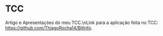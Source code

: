 # TCC
Artigo e Apresentações do meu TCC.\nLink para a aplicação feita no TCC: https://github.com/ThiagoRocha14/BitInfo.
